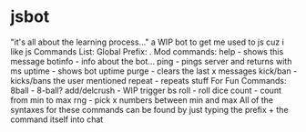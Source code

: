 # jsbot
"it's all about the learning process..."
a WIP bot to get me used to js cuz i like js
Commands List:
 Global Prefix: .
 Mod commands:
 help - shows this message 
 botinfo - info about the bot... 
 ping - pings server and returns with ms 
 uptime - shows bot uptime 
 purge - clears the last x messages 
 kick/ban - kicks/bans the user mentioned 
 repeat - repeats stuff 
 For Fun Commands: 
 8ball - 8-ball? 
 add/delcrush - WIP trigger bs 
 roll - roll dice 
 count - count from min to max 
 rng - pick x numbers between min and max 
All of the syntaxes for these commands can be found by just typing the prefix + the command itself into chat
